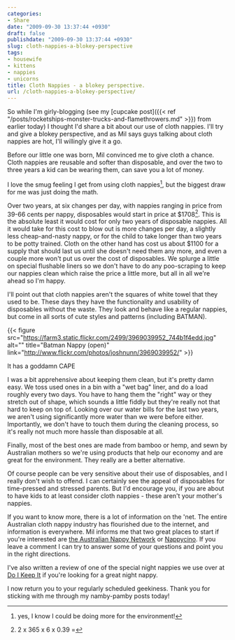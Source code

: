 ```yaml
---
categories:
- Share
date: "2009-09-30 13:37:44 +0930"
draft: false
publishdate: "2009-09-30 13:37:44 +0930"
slug: cloth-nappies-a-blokey-perspective
tags:
- housewife
- kittens
- nappies
- unicorns
title: Cloth Nappies - a blokey perspective.
url: /cloth-nappies-a-blokey-perspective/
---
```


So while I'm girly-blogging (see my [cupcake post]({{< ref "/posts/rocketships-monster-trucks-and-flamethrowers.md" >}}) from earlier today) I thought I'd share a bit about our use of cloth nappies. I'll try and give a blokey perspective, and as Mil says guys talking about cloth nappies are hot, I'll willingly give it a go.

Before our little one was born, Mil convinced me to give cloth a chance. Cloth nappies are reusable and softer than disposable, and over the two to three years a kid can be wearing them, can save you a lot of money.

I love the smug feeling I get from using cloth nappies[^1], but the biggest draw for me was just doing the math.

Over two years, at six changes per day, with nappies ranging in price from 39-66 cents per nappy, disposables would start in price at $1708[^2]. This is the absolute least it would cost for only two years of disposable nappies. All it would take for this cost to blow out is more changes per day, a slightly less cheap-and-nasty nappy, or for the child to take longer than two years to be potty trained. Cloth on the other hand has cost us about $1100 for a supply that should last us until she doesn't need them any more, and even a couple more won't put us over the cost of disposables. We splurge a little on special flushable liners so we don't have to do any poo-scraping to keep our nappies clean which raise the price a little more, but all in all we're ahead so I'm happy.

I'll point out that cloth nappies aren't the squares of white towel that they used to be. These days they have the functionality and usability of disposables without the waste. They look and behave like a regular nappies, but come in all sorts of cute styles and patterns (including BATMAN).

{{< figure src="https://farm3.static.flickr.com/2499/3969039952_744b1f4edd.jpg" alt="" title="Batman Nappy (open)" link="http://www.flickr.com/photos/joshnunn/3969039952/" >}}

It has a goddamn CAPE

I was a bit apprehensive about keeping them clean, but it's pretty damn easy. We toss used ones in a bin with a "wet bag" liner, and do a load roughly every two days. You have to hang them the "right" way or they stretch out of shape, which sounds a little fiddly but they're really not that hard to keep on top of. Looking over our water bills for the last two years, we aren't using significantly more water than we were before either. Importantly, we don't have to touch them during the cleaning process, so it's really not much more hassle than disposable at all.

Finally, most of the best ones are made from bamboo or hemp, and sewn by Australian mothers so we're using products that help our economy and are great for the environment. They really are a better alternative.

Of course people can be very sensitive about their use of disposables, and I really don't wish to offend. I can certainly see the appeal of disposables for time-pressed and stressed parents. But I'd encourage you, if you are about to have kids to at least consider cloth nappies - these aren't your mother's nappies.

If you want to know more, there is a lot of information on the 'net. The entire Australian cloth nappy industry has flourished due to the internet, and information is everywhere. Mil informs me that two great places to start if you're interested are [the Australian Nappy Network](http://www.nappynetwork.org.au/) or [Nappycino](http://www.nappycino.com.au/). If you leave a comment I can try to answer some of your questions and point you in the right directions.

I've also written a review of one of the special night nappies we use over at [Do I Keep It](https://the.geekorium.com.au/archive-post-sandman-night-nappies-review/) if you're looking for a great night nappy.

I now return you to your regularly scheduled geekiness. Thank you for sticking with me through my namby-pamby posts today!

[^1]: yes, I know I could be doing more for the environment!
[^2]: 2 x 365 x 6 x 0.39 =
